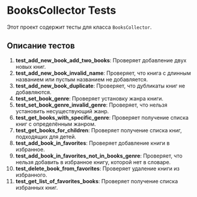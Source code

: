 # BooksCollector Tests

Этот проект содержит тесты для класса `BooksCollector`.

## Описание тестов

1. **test_add_new_book_add_two_books**: Проверяет добавление двух новых книг.
2. **test_add_new_book_invalid_name**: Проверяет, что книга с длинным названием или пустым названием не добавляется.
3. **test_add_new_book_duplicate**: Проверяет, что дубликаты книг не добавляются.
4. **test_set_book_genre**: Проверяет установку жанра книги.
5. **test_set_book_genre_invalid_genre**: Проверяет, что нельзя установить несуществующий жанр.
6. **test_get_books_with_specific_genre**: Проверяет получение списка книг с определённым жанром.
7. **test_get_books_for_children**: Проверяет получение списка книг, подходящих для детей.
8. **test_add_book_in_favorites**: Проверяет добавление книги в избранное.
9. **test_add_book_in_favorites_not_in_books_genre**: Проверяет, что нельзя добавить в избранное книгу, которой нет в словаре.
10. **test_delete_book_from_favorites**: Проверяет удаление книги из избранного.
11. **test_get_list_of_favorites_books**: Проверяет получение списка избранных книг.